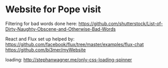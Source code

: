 # Website for Pope visit


Filtering for bad words done here:
https://github.com/shutterstock/List-of-Dirty-Naughty-Obscene-and-Otherwise-Bad-Words

React and Flux set up helped by: 
https://github.com/facebook/flux/tree/master/examples/flux-chat
https://github.com/bi3mer/myWebsite

loading:
http://stephanwagner.me/only-css-loading-spinner